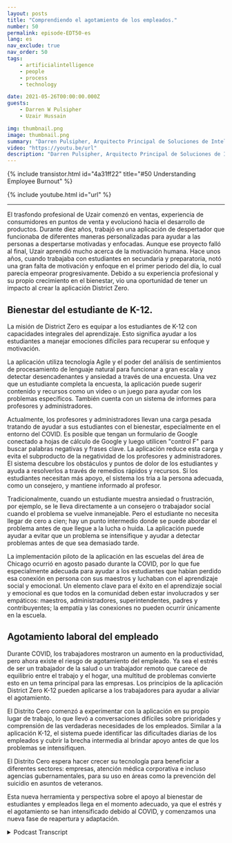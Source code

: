 ```yaml
---
layout: posts
title: "Comprendiendo el agotamiento de los empleados."
number: 50
permalink: episode-EDT50-es
lang: es
nav_exclude: true
nav_order: 50
tags:
    - artificialintelligence
    - people
    - process
    - technology

date: 2021-05-26T00:00:00.000Z
guests:
    - Darren W Pulsipher
    - Uzair Hussain

img: thumbnail.png
image: thumbnail.png
summary: "Darren Pulsipher, Arquitecto Principal de Soluciones de Intel, habla con Uzair Hussain, CEO de District Zero, sobre cómo la aplicación de la compañía que apoya el bienestar mental de los estudiantes de K-12 puede aplicarse a prevenir el agotamiento de los empleados."
video: "https://youtu.be/url"
description: "Darren Pulsipher, Arquitecto Principal de Soluciones de Intel, habla con Uzair Hussain, CEO de District Zero, sobre cómo la aplicación de la compañía que apoya el bienestar mental de los estudiantes de K-12 puede aplicarse a prevenir el agotamiento de los empleados."
---
```


<div>
{% include transistor.html id="4a31ff22" title="#50 Understanding Employee Burnout" %}

{% include youtube.html id="url" %}
</div>

---

El trasfondo profesional de Uzair comenzó en ventas, experiencia de consumidores en puntos de venta y evolucionó hacia el desarrollo de productos. Durante diez años, trabajó en una aplicación de despertador que funcionaba de diferentes maneras personalizadas para ayudar a las personas a despertarse motivadas y enfocadas. Aunque ese proyecto falló al final, Uzair aprendió mucho acerca de la motivación humana. Hace unos años, cuando trabajaba con estudiantes en secundaria y preparatoria, notó una gran falta de motivación y enfoque en el primer periodo del día, lo cual parecía empeorar progresivamente. Debido a su experiencia profesional y su propio crecimiento en el bienestar, vio una oportunidad de tener un impacto al crear la aplicación District Zero.

## Bienestar del estudiante de K-12.

La misión de District Zero es equipar a los estudiantes de K-12 con capacidades integrales del aprendizaje. Esto significa ayudar a los estudiantes a manejar emociones difíciles para recuperar su enfoque y motivación.

La aplicación utiliza tecnología Agile y el poder del análisis de sentimientos de procesamiento de lenguaje natural para funcionar a gran escala y detectar desencadenantes y ansiedad a través de una encuesta. Una vez que un estudiante completa la encuesta, la aplicación puede sugerir contenido y recursos como un video o un juego para ayudar con los problemas específicos. También cuenta con un sistema de informes para profesores y administradores.

Actualmente, los profesores y administradores llevan una carga pesada tratando de ayudar a sus estudiantes con el bienestar, especialmente en el entorno del COVID. Es posible que tengan un formulario de Google conectado a hojas de cálculo de Google y luego utilicen "control F" para buscar palabras negativas y frases clave. La aplicación reduce esta carga y evita el subproducto de la negatividad de los profesores y administradores. El sistema descubre los obstáculos y puntos de dolor de los estudiantes y ayuda a resolverlos a través de remedios rápidos y recursos. Si los estudiantes necesitan más apoyo, el sistema los tria a la persona adecuada, como un consejero, y mantiene informado al profesor.

Tradicionalmente, cuando un estudiante muestra ansiedad o frustración, por ejemplo, se le lleva directamente a un consejero o trabajador social cuando el problema se vuelve inmanejable. Pero el estudiante no necesita llegar de cero a cien; hay un punto intermedio donde se puede abordar el problema antes de que llegue a la lucha o huida. La aplicación puede ayudar a evitar que un problema se intensifique y ayudar a detectar problemas antes de que sea demasiado tarde.

La implementación piloto de la aplicación en las escuelas del área de Chicago ocurrió en agosto pasado durante la COVID, por lo que fue especialmente adecuada para ayudar a los estudiantes que habían perdido esa conexión en persona con sus maestros y luchaban con el aprendizaje social y emocional. Un elemento clave para el éxito en el aprendizaje social y emocional es que todos en la comunidad deben estar involucrados y ser empáticos: maestros, administradores, superintendentes, padres y contribuyentes; la empatía y las conexiones no pueden ocurrir únicamente en la escuela.

## Agotamiento laboral del empleado

Durante COVID, los trabajadores mostraron un aumento en la productividad, pero ahora existe el riesgo de agotamiento del empleado. Ya sea el estrés de ser un trabajador de la salud o un trabajador remoto que carece de equilibrio entre el trabajo y el hogar, una multitud de problemas convierte esto en un tema principal para las empresas. Los principios de la aplicación District Zero K-12 pueden aplicarse a los trabajadores para ayudar a aliviar el agotamiento.

El Distrito Cero comenzó a experimentar con la aplicación en su propio lugar de trabajo, lo que llevó a conversaciones difíciles sobre prioridades y comprensión de las verdaderas necesidades de los empleados. Similar a la aplicación K-12, el sistema puede identificar las dificultades diarias de los empleados y cubrir la brecha intermedia al brindar apoyo antes de que los problemas se intensifiquen.

El Distrito Cero espera hacer crecer su tecnología para beneficiar a diferentes sectores: empresas, atención médica corporativa e incluso agencias gubernamentales, para su uso en áreas como la prevención del suicidio en asuntos de veteranos.

Esta nueva herramienta y perspectiva sobre el apoyo al bienestar de estudiantes y empleados llega en el momento adecuado, ya que el estrés y el agotamiento se han intensificado debido al COVID, y comenzamos una nueva fase de reapertura y adaptación.



<details>
<summary> Podcast Transcript </summary>

<p></p>

</details>
